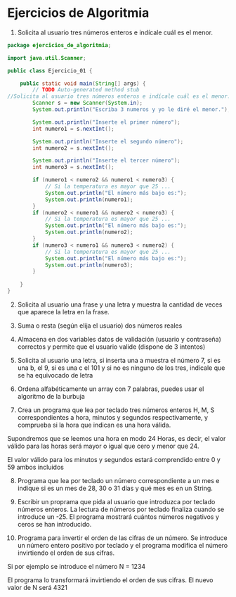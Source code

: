 # Ejercicios de Algoritmia

1. Solicita al usuario tres números enteros e indícale cuál es el menor.

```java
package ejercicios_de_algoritmia;

import java.util.Scanner;

public class Ejercicio_01 {

	public static void main(String[] args) {
		// TODO Auto-generated method stub
//Solicita al usuario tres números enteros e indícale cuál es el menor.
		Scanner s = new Scanner(System.in);
		System.out.println("Escriba 3 numeros y yo le diré el menor.");

		System.out.println("Inserte el primer número");
		int numero1 = s.nextInt();

		System.out.println("Inserte el segundo número");
		int numero2 = s.nextInt();

		System.out.println("Inserte el tercer número");
		int numero3 = s.nextInt();

		if (numero1 < numero2 && numero1 < numero3) {
			// Si la temperatura es mayor que 25 ...
			System.out.println("El número más bajo es:");
			System.out.println(numero1);
		}
		if (numero2 < numero1 && numero2 < numero3) {
			// Si la temperatura es mayor que 25 ...
			System.out.println("El número más bajo es:");
			System.out.println(numero2);
		}
		if (numero3 < numero1 && numero3 < numero2) {
			// Si la temperatura es mayor que 25 ...
			System.out.println("El número más bajo es:");
			System.out.println(numero3);
		}
	
	}
}
```

2. Solicita al usuario una frase y una letra y muestra la cantidad de veces que aparece la letra en la frase.

3. Suma o resta (según elija el usuario) dos números reales

4. Almacena en dos variables datos de validación (usuario y contraseña) correctos y permite que el usuario valide (dispone de 3 intentos)

5. Solicita al usuario una letra, si inserta una a muestra el número 7, si es una b, el 9, si es una c el 101 y si no es ninguno de los tres, indícale que se ha equivocado de letra

6. Ordena alfabéticamente un array con 7 palabras, puedes usar el algoritmo de la burbuja

7. Crea un programa que lea por teclado tres números enteros H, M, S correspondientes a hora, minutos y segundos respectivamente, y comprueba si la hora que indican es una hora válida.

Supondremos que se leemos una hora en modo 24 Horas, es decir, el valor válido para las horas será mayor o igual que cero y menor que 24.

El valor válido para los minutos y segundos estará comprendido entre 0 y 59 ambos incluidos

8. Programa que lea por teclado un número correspondiente a un mes e indique si es un mes de 28, 30 o 31 días y qué mes es en un String.

9. Escribir un proprama que pida al usuario que introduzca por teclado números enteros. La lectura de números por teclado finaliza cuando se introduce un -25. El programa mostrará cuántos números negativos y ceros se han introducido.

10. Programa para invertir el orden de las cifras de un número. Se introduce un número entero positivo por teclado y el programa modifica el número invirtiendo el orden de sus cifras.

Si por ejemplo se introduce el número N = 1234

El programa lo transformará invirtiendo el orden de sus cifras. El nuevo valor de N será 4321
